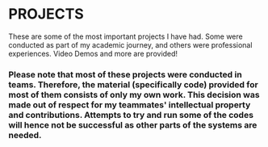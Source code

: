 #  PROJECTS

These are some of the most important projects I have had. Some were conducted as part of my academic journey, and others were professional experiences. Video Demos and more are provided!

### Please note that most of these projects were conducted in teams. Therefore, the material (specifically code) provided for most of them consists of only my own work. This decision was made out of respect for my teammates' intellectual property and contributions. Attempts to try and run some of the codes will hence not be successful as other parts of the systems are needed.  



